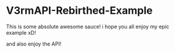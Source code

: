 # V3rmAPI-Rebirthed-Example

This is some absolute awesome sauce!
i hope you all enjoy my epic example xD!

and also enjoy the API!

